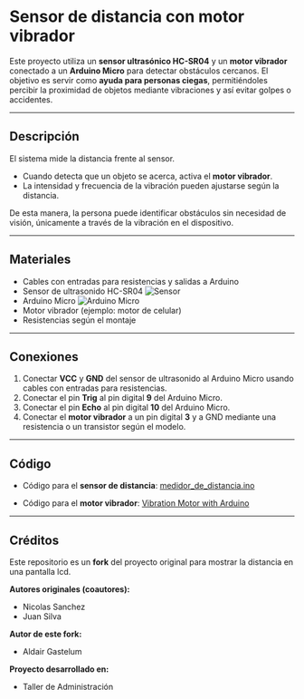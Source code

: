 # Sensor de distancia con motor vibrador

Este proyecto utiliza un **sensor ultrasónico HC-SR04** y un **motor vibrador** conectado a un **Arduino Micro** para detectar obstáculos cercanos.
El objetivo es servir como **ayuda para personas ciegas**, permitiéndoles percibir la proximidad de objetos mediante vibraciones y así evitar golpes o accidentes.

---

## Descripción

El sistema mide la distancia frente al sensor.

* Cuando detecta que un objeto se acerca, activa el **motor vibrador**.
* La intensidad y frecuencia de la vibración pueden ajustarse según la distancia.

De esta manera, la persona puede identificar obstáculos sin necesidad de visión, únicamente a través de la vibración en el dispositivo.

---

## Materiales

* Cables con entradas para resistencias y salidas a Arduino
* Sensor de ultrasonido HC-SR04
  ![Sensor](https://user-images.githubusercontent.com/79547422/206583151-45003958-78ac-4130-960c-c730b9f2a559.jpg)
* Arduino Micro
![Arduino Micro](https://github.com/user-attachments/assets/ea544487-fcbf-4526-b601-1a3cc3c42e49)
* Motor vibrador (ejemplo: motor de celular)
* Resistencias según el montaje

---

## Conexiones

1. Conectar **VCC** y **GND** del sensor de ultrasonido al Arduino Micro usando cables con entradas para resistencias.
2. Conectar el pin **Trig** al pin digital **9** del Arduino Micro.
3. Conectar el pin **Echo** al pin digital **10** del Arduino Micro.
4. Conectar el **motor vibrador** a un pin digital **3** y a GND mediante una resistencia o un transistor según el modelo.

---

## Código

* Código para el **sensor de distancia**:
  [medidor\_de\_distancia.ino](https://github.com/FryFr/Sensor_de_distancia/blob/main/medidor_de_distancia.ino)

* Código para el **motor vibrador**:
  [Vibration Motor with Arduino](https://gist.github.com/techzeero/114976eec7675610bfc4fa905d73ee89/raw/a7c2fef2672c14187d2e1fe17f4be7c801362e9e/Vibration%20Motor%20with%20Arduino.ino)

---

## Créditos

Este repositorio es un **fork** del proyecto original para mostrar la distancia en una pantalla lcd.

**Autores originales (coautores):**

* Nicolas Sanchez
* Juan Silva

**Autor de este fork:**

* Aldair Gastelum

**Proyecto desarrollado en:**

* Taller de Administración


